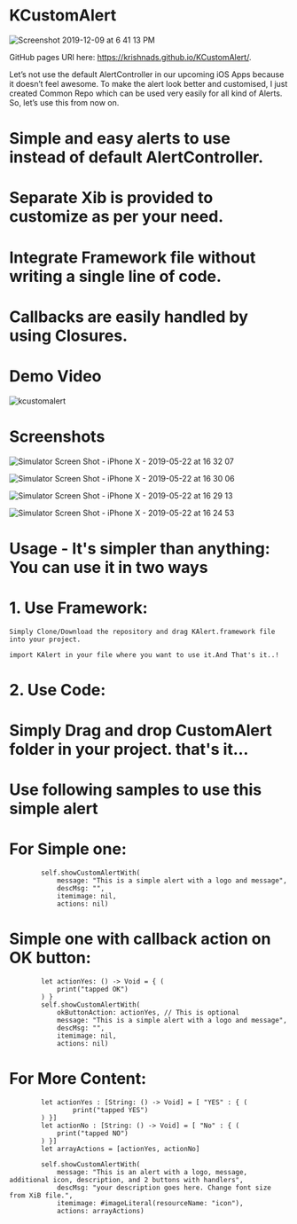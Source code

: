 # KCustomAlert



![Screenshot 2019-12-09 at 6 41 13 PM](https://user-images.githubusercontent.com/16478904/70438327-8de0a780-1ab3-11ea-9b88-8a05b495c68d.png)




GitHub pages URl here: https://krishnads.github.io/KCustomAlert/.


Let’s not use the default AlertController in our upcoming iOS Apps because it doesn’t feel awesome. To make the alert look better and customised, I just created Common Repo which can be used very easily for all kind of Alerts. So, let’s use this from now on.


# Simple and easy alerts to use instead of default AlertController.

# Separate Xib is provided to customize as per your need. 

# Integrate Framework file without writing a single line of code. 

# Callbacks are easily handled by using Closures.

# Demo Video

![kcustomalert](https://user-images.githubusercontent.com/16478904/58169999-e71bf180-7caf-11e9-9163-5696a2dfcce1.gif)



# Screenshots

![Simulator Screen Shot - iPhone X - 2019-05-22 at 16 32 07](https://user-images.githubusercontent.com/16478904/58169840-68bf4f80-7caf-11e9-8487-8a3211419ad0.png)

![Simulator Screen Shot - iPhone X - 2019-05-22 at 16 30 06](https://user-images.githubusercontent.com/16478904/58169841-68bf4f80-7caf-11e9-9caa-6b87c3b48b76.png)

![Simulator Screen Shot - iPhone X - 2019-05-22 at 16 29 13](https://user-images.githubusercontent.com/16478904/58169843-68bf4f80-7caf-11e9-9fb3-c0fe9f1c6b47.png)

![Simulator Screen Shot - iPhone X - 2019-05-22 at 16 24 53](https://user-images.githubusercontent.com/16478904/58169844-6957e600-7caf-11e9-8f1b-17b8fe3621fa.png)


# Usage -  It's simpler than anything: You can use it in two ways

# 1. Use Framework:

    Simply Clone/Download the repository and drag KAlert.framework file into your project.
    
    import KAlert in your file where you want to use it.And That's it..!
            

# 2. Use Code:

# Simply Drag and drop CustomAlert folder in your project. that's it...

# Use following samples to use this simple alert

# For Simple one: 

            self.showCustomAlertWith(
                message: "This is a simple alert with a logo and message",
                descMsg: "",
                itemimage: nil,
                actions: nil)
                       

# Simple one with callback action on OK button: 

            let actionYes: () -> Void = { (
                print("tapped OK")
            ) }
            self.showCustomAlertWith(
                okButtonAction: actionYes, // This is optional
                message: "This is a simple alert with a logo and message",
                descMsg: "",
                itemimage: nil,
                actions: nil)
 

# For More Content: 


            let actionYes : [String: () -> Void] = [ "YES" : { (
                    print("tapped YES")
            ) }]
            let actionNo : [String: () -> Void] = [ "No" : { (
                print("tapped NO")
            ) }]
            let arrayActions = [actionYes, actionNo]
            
            self.showCustomAlertWith(
                message: "This is an alert with a logo, message, additional icon, description, and 2 buttons with handlers",
                descMsg: "your description goes here. Change font size from XiB file.",
                itemimage: #imageLiteral(resourceName: "icon"),
                actions: arrayActions)
